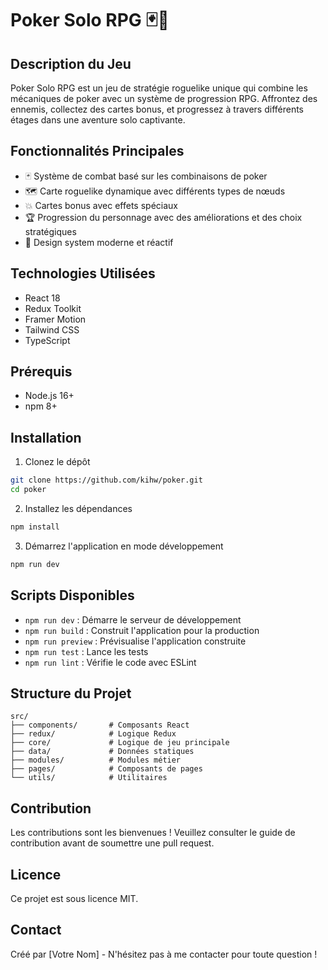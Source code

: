 # Poker Solo RPG 🃏🎲

## Description du Jeu

Poker Solo RPG est un jeu de stratégie roguelike unique qui combine les mécaniques de poker avec un système de progression RPG. Affrontez des ennemis, collectez des cartes bonus, et progressez à travers différents étages dans une aventure solo captivante.

## Fonctionnalités Principales

- 🃏 Système de combat basé sur les combinaisons de poker
- 🗺️ Carte roguelike dynamique avec différents types de nœuds
- 💥 Cartes bonus avec effets spéciaux
- 🏆 Progression du personnage avec des améliorations et des choix stratégiques
- 🎨 Design system moderne et réactif

## Technologies Utilisées

- React 18
- Redux Toolkit
- Framer Motion
- Tailwind CSS
- TypeScript

## Prérequis

- Node.js 16+ 
- npm 8+

## Installation

1. Clonez le dépôt
```bash
git clone https://github.com/kihw/poker.git
cd poker
```

2. Installez les dépendances
```bash
npm install
```

3. Démarrez l'application en mode développement
```bash
npm run dev
```

## Scripts Disponibles

- `npm run dev` : Démarre le serveur de développement
- `npm run build` : Construit l'application pour la production
- `npm run preview` : Prévisualise l'application construite
- `npm run test` : Lance les tests
- `npm run lint` : Vérifie le code avec ESLint

## Structure du Projet

```
src/
├── components/       # Composants React
├── redux/            # Logique Redux
├── core/             # Logique de jeu principale
├── data/             # Données statiques
├── modules/          # Modules métier
├── pages/            # Composants de pages
└── utils/            # Utilitaires
```

## Contribution

Les contributions sont les bienvenues ! Veuillez consulter le guide de contribution avant de soumettre une pull request.

## Licence

Ce projet est sous licence MIT.

## Contact

Créé par [Votre Nom] - N'hésitez pas à me contacter pour toute question !
